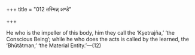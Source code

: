 +++
title = "012 तस्मिन्न् अण्डे"

+++

He who is the impeller of this body, him they call the ‘Kṣetrajña,’ ‘the Conscious Being’; while he who does the acts is called by the learned, the ‘Bhūtātman,’ ‘the Material Entity.’—(12)